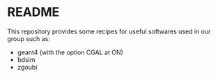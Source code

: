 # README

This repository provides some recipes for useful softwares used in our group such as: 
- geant4 (with the option CGAL at ON) 
- bdsim 
- zgoubi